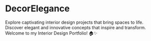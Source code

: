 # DecorElegance
Explore captivating interior design projects that bring spaces to life. Discover elegant and innovative concepts that inspire and transform. Welcome to my Interior Design Portfolio! 🏠✨
